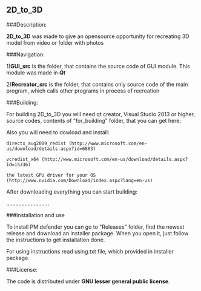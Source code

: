 ## 2D_to_3D

###Description:

**2D_to_3D** was made to give an opensource opportunity for recreating 3D model from video or folder with photos

###Navigation:

1)**GUI_src** is the folder, that contains the source code of GUI module. This module was made in ***Qt***

2)**Recreator_src** is the folder, that contains only source code of the main program, which calls other programs in process of recreation

###Building:

For building 2D_to_3D you will need qt creator, Visual Studio 2013 or higher, source codes, contents of "for_building" folder, that you can get here: 

Also you will need to dowload and install:

	directx_aug2009_redist (http://www.microsoft.com/en-us/download/details.aspx?id=6883)
	
	vcredist_x64 (http://www.microsoft.com/en-us/download/details.aspx?id=15336)
	
	the latest GPU driver for your OS (http://www.nvidia.com/Download/index.aspx?lang=en-us)
	
After downloading everything you can start building:

............................

###Installation and use

To install PM defender you can go to "Releases" folder, find the newest release and download an installer package. When you open it, just follow the instructions to get installation done.

For using instructions read using.txt file, which provided in installer package.

###License:

The code is distributed under **GNU lesser general public license**.
